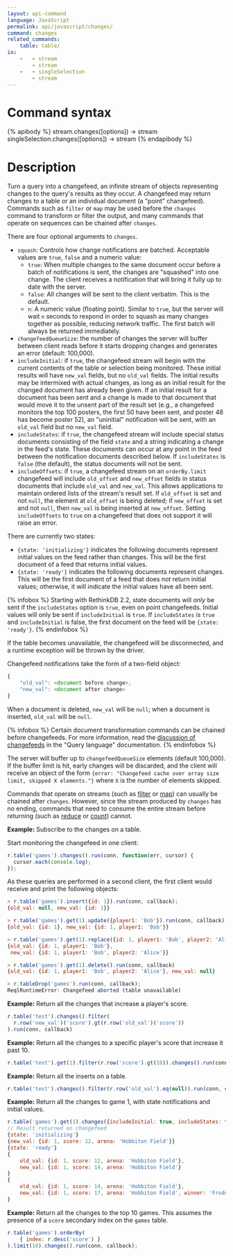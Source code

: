 ```yaml
---
layout: api-command
language: JavaScript
permalink: api/javascript/changes/
command: changes
related_commands:
    table: table/
io:
    -   - stream
        - stream
    -   - singleSelection
        - stream
---
```


# Command syntax #

{% apibody %}
stream.changes([options]) &rarr; stream
singleSelection.changes([options]) &rarr; stream
{% endapibody %}

# Description #

Turn a query into a changefeed, an infinite stream of objects representing changes to the query's results as they occur. A changefeed may return changes to a table or an individual document (a "point" changefeed). Commands such as `filter` or `map` may be used before the `changes` command to transform or filter the output, and many commands that operate on sequences can be chained after `changes`.

There are four optional arguments to `changes`.

* `squash`: Controls how change notifications are batched. Acceptable values are `true`, `false` and a numeric value:
    * `true`: When multiple changes to the same document occur before a batch of notifications is sent, the changes are "squashed" into one change. The client receives a notification that will bring it fully up to date with the server.
    * `false`: All changes will be sent to the client verbatim. This is the default.
    * `n`: A numeric value (floating point). Similar to `true`, but the server will wait `n` seconds to respond in order to squash as many changes together as possible, reducing network traffic. The first batch will always be returned immediately.
* `changefeedQueueSize`: the number of changes the server will buffer between client reads before it starts dropping changes and generates an error (default: 100,000).
* `includeInitial`: if `true`, the changefeed stream will begin with the current contents of the table or selection being monitored. These initial results will have `new_val` fields, but no `old_val` fields. The initial results may be intermixed with actual changes, as long as an initial result for the changed document has already been given. If an initial result for a document has been sent and a change is made to that document that would move it to the unsent part of the result set (e.g., a changefeed monitors the top 100 posters, the first 50 have been sent, and poster 48 has become poster 52), an "uninitial" notification will be sent, with an `old_val` field but no `new_val` field.
* `includeStates`: if `true`, the changefeed stream will include special status documents consisting of the field `state` and a string indicating a change in the feed's state. These documents can occur at any point in the feed between the notification documents described below. If `includeStates` is `false` (the default), the status documents will not be sent.
* `includeOffsets`: if `true`, a changefeed stream on an `orderBy.limit` changefeed will include `old_offset` and `new_offset` fields in status documents that include `old_val` and `new_val`. This allows applications to maintain ordered lists of the stream's result set. If `old_offset` is set and not `null`, the element at `old_offset` is being deleted; if `new_offset` is set and not `null`, then `new_val` is being inserted at `new_offset`. Setting `includeOffsets` to `true` on a changefeed that does not support it will raise an error.

There are currently two states:

* `{state: 'initializing'}` indicates the following documents represent initial values on the feed rather than changes. This will be the first document of a feed that returns initial values.
* `{state: 'ready'}` indicates the following documents represent changes. This will be the first document of a feed that does *not* return initial values; otherwise, it will indicate the initial values have all been sent.

{% infobox %}
Starting with RethinkDB 2.2, state documents will *only* be sent if the `includeStates` option is `true`, even on point changefeeds. Initial values will only be sent if `includeInitial` is `true`. If `includeStates` is `true` and `includeInitial` is false, the first document on the feed will be `{state: 'ready'}`.
{% endinfobox %}

If the table becomes unavailable, the changefeed will be disconnected, and a runtime exception will be thrown by the driver.

Changefeed notifications take the form of a two-field object:

```js
{
    "old_val": <document before change>,
    "new_val": <document after change>
}
```

When a document is deleted, `new_val` will be `null`; when a document is inserted, `old_val` will be `null`.

{% infobox %}
Certain document transformation commands can be chained before changefeeds. For more information, read the [discussion of changefeeds](/docs/changefeeds/javascript/) in the "Query language" documentation.
{% endinfobox %}

The server will buffer up to `changefeedQueueSize` elements (default 100,000). If the buffer limit is hit, early changes will be discarded, and the client will receive an object of the form `{error: "Changefeed cache over array size limit, skipped X elements."}` where `X` is the number of elements skipped.

Commands that operate on streams (such as [filter](/api/javascript/filter/) or [map](/api/javascript/map/)) can usually be chained after `changes`.  However, since the stream produced by `changes` has no ending, commands that need to consume the entire stream before returning (such as [reduce](/api/javascript/reduce/) or [count](/api/javascript/count/)) cannot.

__Example:__ Subscribe to the changes on a table.

Start monitoring the changefeed in one client:

```js
r.table('games').changes().run(conn, function(err, cursor) {
  cursor.each(console.log);
});
```

As these queries are performed in a second client, the first
client would receive and print the following objects:

```js
> r.table('games').insert({id: 1}).run(conn, callback);
{old_val: null, new_val: {id: 1}}

> r.table('games').get(1).update({player1: 'Bob'}).run(conn, callback);
{old_val: {id: 1}, new_val: {id: 1, player1: 'Bob'}}

> r.table('games').get(1).replace({id: 1, player1: 'Bob', player2: 'Alice'}).run(conn, callback);
{old_val: {id: 1, player1: 'Bob'},
 new_val: {id: 1, player1: 'Bob', player2: 'Alice'}}

> r.table('games').get(1).delete().run(conn, callback)
{old_val: {id: 1, player1: 'Bob', player2: 'Alice'}, new_val: null}

> r.tableDrop('games').run(conn, callback);
ReqlRuntimeError: Changefeed aborted (table unavailable)
```

__Example:__ Return all the changes that increase a player's score.

```js
r.table('test').changes().filter(
  r.row('new_val')('score').gt(r.row('old_val')('score'))
).run(conn, callback)
```

__Example:__ Return all the changes to a specific player's score that increase it past 10.

```js
r.table('test').get(1).filter(r.row('score').gt(10)).changes().run(conn, callback)
```

__Example:__ Return all the inserts on a table.

```js
r.table('test').changes().filter(r.row('old_val').eq(null)).run(conn, callback)
```

__Example:__ Return all the changes to game 1, with state notifications and initial values.

```js
r.table('games').get(1).changes({includeInitial: true, includeStates: true}).run(conn, callback);
// Result returned on changefeed
{state: 'initializing'}
{new_val: {id: 1, score: 12, arena: 'Hobbiton Field'}}
{state: 'ready'}
{
	old_val: {id: 1, score: 12, arena: 'Hobbiton Field'},
	new_val: {id: 1, score: 14, arena: 'Hobbiton Field'}
}
{
	old_val: {id: 1, score: 14, arena: 'Hobbiton Field'},
	new_val: {id: 1, score: 17, arena: 'Hobbiton Field', winner: 'Frodo'}
}
```

__Example:__ Return all the changes to the top 10 games. This assumes the presence of a `score` secondary index on the `games` table.

```js
r.table('games').orderBy(
    { index: r.desc('score') }
).limit(10).changes().run(conn, callback);
```
